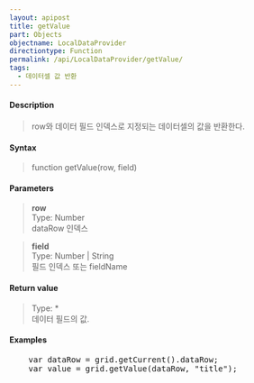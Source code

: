 ```yaml
---
layout: apipost
title: getValue
part: Objects
objectname: LocalDataProvider
directiontype: Function
permalink: /api/LocalDataProvider/getValue/
tags:
  - 데이터셀 값 반환
---
```



#### Description

>  row와 데이터 필드 인덱스로 지정되는 데이터셀의 값을 반환한다.

#### Syntax

> function getValue(row, field)

#### Parameters

> **row**  
> Type: Number  
> dataRow 인덱스

> **field**  
> Type: Number \| String  
> 필드 인덱스 또는 fieldName

#### Return value

> Type: *  
> 데이터 필드의 값.

#### Examples 

<pre class="prettyprint">
    var dataRow = grid.getCurrent().dataRow;
    var value = grid.getValue(dataRow, "title");
</pre>




